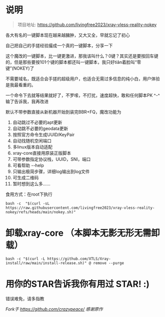 # 说明 
> 项目地址: https://github.com/livingfree2023/xray-vless-reality-nokey

各大有名的一键脚本现在越来越臃肿，又大又全，早就忘记了初心

自己把自己的手搓经验撮成一个真的一键脚本，分享一下

这个魔改的一键脚本，比一键更激进，那我该叫什么？0键？其实还是要按回车键的，但是那些要按101个键的脚本都还叫一键脚本，我只好tiǎn着脸叫“零键”(NOKEY)了

不需要域名，既适合会手搓的超级用户，也适合无需过多信息的纯小白，用户体验是我最看重的。

一个命令下去就等结果就好了，不罗嗦，不打扰，速度超快，敢和任何脚本PK ^-^ 输了告诉我，我再改进

默认不带参数直接从新机器开始到装完BBR+FQ，魔改功能为
1. 自动跳过不必要的apt更新
2. 自动跳不必要的geodata更新
3. 按照官方命令生成UUID/KeyPair
4. 自动找随机空闲端口
5. 多linux版本自动适配
6. xray-core直接用原装正版脚本
7. 可带参数指定协议栈，UUID，SNI，端口
8. 可看帮助 --help
9. 只输出极简步骤，详细log输出到log文件
10. 可生成二维码
11. 暂时想到这么多……

食用方式：在root下执行

```
bash -c  "$(curl -sL https://raw.githubusercontent.com/livingfree2023/xray-vless-reality-nokey/refs/heads/main/nokey.sh)"
```


# 卸载xray-core （本脚本无影无形无需卸载）
```
bash -c "$(curl -L https://github.com/XTLS/Xray-install/raw/main/install-release.sh)" @ remove --purge
```

# 用你的STAR告诉我你有用过 STAR! :)

错误难免，请多指教

_Fork于 https://github.com/crazypeace/  感谢原作_
